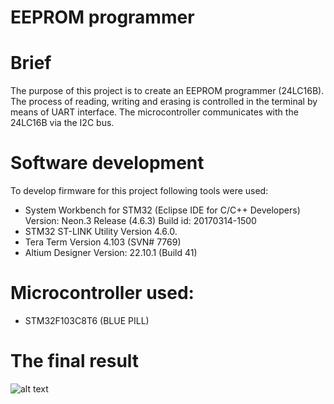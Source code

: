 # EEPROM programmer

# Brief
The purpose of this project is to create an EEPROM programmer (24LC16B).
The process of reading, writing and erasing is controlled in the terminal by means of UART interface. The microcontroller communicates with the 24LC16B via the I2C bus.


# Software development
To develop firmware for this project following tools were used:

- System Workbench for STM32 (Eclipse IDE for C/C++ Developers) Version: Neon.3 Release (4.6.3) Build id: 20170314-1500
- STM32 ST-LINK Utility Version 4.6.0.
- Tera Term Version 4.103 (SVN# 7769)
- Altium Designer Version: 22.10.1 (Build 41)

# Microcontroller used:
- STM32F103C8T6 (BLUE PILL)

# The final result
![alt text](https://github.com/Siamian/STM32-projects/blob/d22dbfb8c0258087645209fb48ed9fdae7f3f581/EEPROM_programmer/Prototyp_EEPROM_programmer.jpg "Logo Title Text 1")
